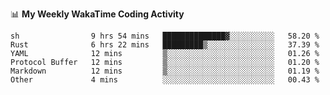 <!--
**stamp711/stamp711** is a ✨ _special_ ✨ repository because its `README.md` (this file) appears on your GitHub profile.

Here are some ideas to get you started:

- 🔭 I’m currently working on ...
- 🌱 I’m currently learning ...
- 👯 I’m looking to collaborate on ...
- 🤔 I’m looking for help with ...
- 💬 Ask me about ...
- 📫 How to reach me: ...
- 😄 Pronouns: ...
- ⚡ Fun fact: ...
-->

📊 **My Weekly WakaTime Coding Activity**

<!--START_SECTION:waka-->

```text
sh                9 hrs 54 mins   ██████████████▓░░░░░░░░░░   58.20 %
Rust              6 hrs 22 mins   █████████▒░░░░░░░░░░░░░░░   37.39 %
YAML              12 mins         ▒░░░░░░░░░░░░░░░░░░░░░░░░   01.26 %
Protocol Buffer   12 mins         ▒░░░░░░░░░░░░░░░░░░░░░░░░   01.20 %
Markdown          12 mins         ▒░░░░░░░░░░░░░░░░░░░░░░░░   01.19 %
Other             4 mins          ░░░░░░░░░░░░░░░░░░░░░░░░░   00.43 %
```

<!--END_SECTION:waka-->
